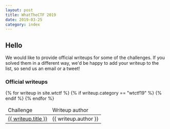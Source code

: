 ```yaml
---
layout: post
title: WhatTheCTF 2019
date: 2019-03-25
category: index
---
```


<h2> Hello </h2>

We would like to provide official writeups for some of the challenges. If you solved them in a different way, we'd be happy to add your writeup to the list, so send us an email or a tweet! 

### Official writeups
<table class="table-fixed table-striped">
  <thead>
    <td> Challenge </td>
    <td> Writeup author </td>
  </thead>
{% for writeup in site.wtctf %}
{% if writeup.category == "wtctf19" %}
  <tr>
    <td><a href="{{ writeup.url | prepend: site.url }}" target="_new">{{ writeup.title }}</a></td>
    <td>{{ writeup.author }}</td>
  </tr>
{% endif %}
{% endfor %}
</table>

